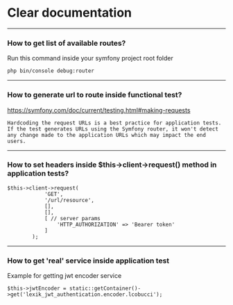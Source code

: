 # Clear documentation

---------------------------------------------------------------------------------------------------------------------------------------------------
### How to get list of available routes?

Run this command inside your symfony project root folder

`php bin/console debug:router`

---------------------------------------------------------------------------------------------------------------------------------------------------
### How to generate url to route inside functional test?

https://symfony.com/doc/current/testing.html#making-requests

`
Hardcoding the request URLs is a best practice for application tests. If the test generates URLs using the Symfony router, it won't detect any change made to the application URLs which may impact the end users.
`

---------------------------------------------------------------------------------------------------------------------------------------------------
### How to set headers inside $this->client->request() method in application tests? 

```
$this->client->request(
            'GET', 
            '/url/resource',
            [],
            [],
            [ // server params
                'HTTP_AUTHORIZATION' => 'Bearer token'
            ]
        );
```

---------------------------------------------------------------------------------------------------------------------------------------------------
### How to get 'real' service inside application test

Example for getting jwt encoder service

```
$this->jwtEncoder = static::getContainer()->get('lexik_jwt_authentication.encoder.lcobucci');
```
